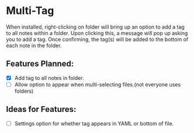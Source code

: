 # Multi-Tag
When installed, right-clicking on folder will bring up an option to add a tag to all notes within a folder.  Upon clicking this, a message will pop up asking you to add a tag.  Once confirming, the tag(s) will be added to the bottom of each note in the folder.


## Features Planned:
- [x] Add tag to all notes in folder.
- [ ] Allow option to appear when multi-selecting files.(not everyone uses folders)

## Ideas for Features:
- [ ] Settings option for whether tag appears in YAML or bottom of file.